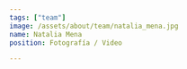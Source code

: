 ```yaml
---
tags: ["team"]
image: /assets/about/team/natalia_mena.jpg
name: Natalia Mena
position: Fotografía / Video

---
```


